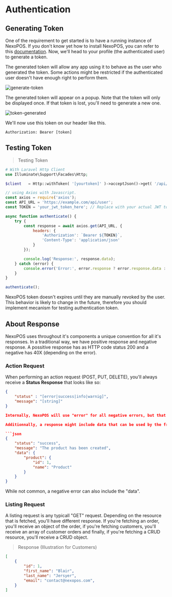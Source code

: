 

# Authentication

## Generating Token

One of the requirement to get started is to have a running instance of NexoPOS. If you don't know yet how to install NexoPOS, you can refer to this [documentation](https://my.nexopos.com/en/documentation/getting-started/download-and-install). Now, we'll head to your profile (the authenticated user) to generate a token.

<aside class="notice">
The generated token will allow any app using it to behave as the user who generated the token. Some actions might be restricted if the authenticated user doesn't have enough right to perform them.
</aside>

![generate-token](generate-token.png)

The generated token will appear on a popup. Note that the token will only be displayed once. If that token is lost, you'll need to generate a new one.

![token-generated](token-generated.png)

We'll now use this token on our header like this.

`Authorization: Bearer [token]`

## Testing Token

> Testing Token

```php
# With Laravel Http Client
use Illuminate\Support\Facades\Http;

$client   = Http::withToken( '[yourtoken]' )->acceptJson()->get( '/api/user' );

```

```js
// using Axios with Javascript.
const axios = require('axios');
const API_URL = 'https://example.com/api/user';
const TOKEN = 'your_jwt_token_here'; // Replace with your actual JWT token

async function authenticate() {
    try {
        const response = await axios.get(API_URL, {
            headers: {
                'Authorization': `Bearer ${TOKEN}`,
                'Content-Type': 'application/json'
            }
        });

        console.log('Response:', response.data);
    } catch (error) {
        console.error('Error:', error.response ? error.response.data : error.message);
    }
}

authenticate();
```

NexoPOS token doesn't expires until they are manually revoked by the user. This behavior is likely to change in the future, therefore you should implement mecanism for testing authentication token.

## About Response

NexoPOS uses throughout it's components a unique convention for all it's responses. In a traditional way, we have positive response and negative response. A possitive response has as HTTP code status 200 and a negative has 40X (depending on the error). 

### Action Request

When performing an action request (POST, PUT, DELETE), you'll always receive a **Status Response** that looks like so:

```json
{
    "status" : "[error|success|info|warnig]",
    "message": "[string]"
}

Internally, NexoPOS will use "error" for all negative errors, but that behavior can be changed by manually returning a negative response with a different status code (for example "warning"). 

Additionnally, a response might include data that can be used by the frontend. In the case of an order, customer, product (and much more) creation, the **Status Response** by include "data" like so (illustrative output):

```json
{
    "status": "success",
    "message": "The product has been created",
    "data": {
        "product": {
            "id": 1,
            "name": "Product"
        }
    }
}
```

While not common, a negative error can also include the "data".

### Listing Request

A listing request is any typicall "GET" request. Depending on the resource that is fetched, you'll have different response. If you're fetching an order, you'll receive an object of the order, if you're fetching customers, you'll receive an array of customer orders and finally, if you're fetching a CRUD resource, you'll receive a CRUD object.

> Response (Illustration for Customers)

```json
[
    {
        "id": 1,
        "first_name": "Blair",
        "last_name": "Jersyer",
        "email": "contact@nexopos.com",
    }
]
```
